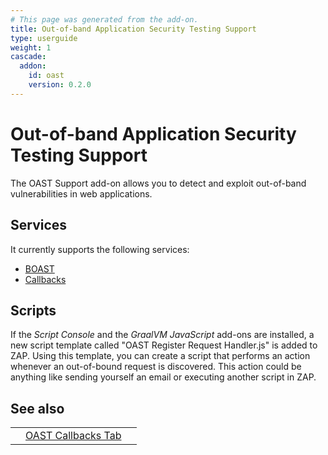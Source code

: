 ```yaml
---
# This page was generated from the add-on.
title: Out-of-band Application Security Testing Support
type: userguide
weight: 1
cascade:
  addon:
    id: oast
    version: 0.2.0
---
```


# Out-of-band Application Security Testing Support

The OAST Support add-on allows you to detect and exploit out-of-band vulnerabilities in web applications.

## Services

It currently supports the following services:

* [BOAST](/docs/desktop/addons/oast-support/services/boast/)
* [Callbacks](/docs/desktop/addons/oast-support/services/callbacks/)

## Scripts

If the *Script Console* and the *GraalVM JavaScript* add-ons are installed, a new script template called "OAST Register Request Handler.js" is added to ZAP. Using this template, you can create a script that performs an action whenever an out-of-bound request is discovered. This action could be anything like sending yourself an email or executing another script in ZAP.

## See also

|   |                                                              |   |
|---|--------------------------------------------------------------|---|
|   | [OAST Callbacks Tab](/docs/desktop/addons/oast-support/tab/) |   |
